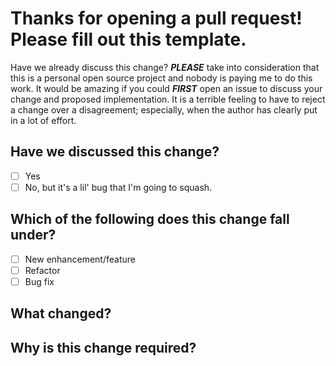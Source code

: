 # Thanks for opening a pull request! Please fill out this template.

Have we already discuss this change? **_PLEASE_** take into consideration
that this is a personal open source project and nobody is paying me to
do this work. It would be amazing if you could **_FIRST_** open an issue to
discuss your change and proposed implementation. It is a terrible
feeling to have to reject a change over a disagreement; especially,
when the author has clearly put in a lot of effort.

## Have we discussed this change?

* [ ] Yes
* [ ] No, but it's a lil' bug that I'm going to squash.

## Which of the following does this change fall under?

* [ ] New enhancement/feature
* [ ] Refactor
* [ ] Bug fix

## What changed?

## Why is this change required?
